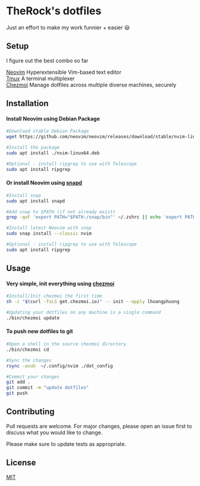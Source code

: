 # TheRock's dotfiles

Just an effort to make my work funnier + easier :smiley:

## Setup

I figure out the best combo so far  

[Neovim](https://neovim.io/) Hyperextensible Vim-based text editor  
[Tmux](https://github.com/tmux/tmux/wiki) A terminal multiplexer  
[Chezmoi](https://www.chezmoi.io/) Manage dotfiles across multiple diverse machines, securely

## Installation

#### Install Neovim using Debian Package
```bash
#Download stable Debian Package
wget https://github.com/neovim/neovim/releases/download/stable/nvim-linux64.deb

#Install the package
sudo apt install ./nvim-linux64.deb

#Optional - install ripgrep to use with Telescope
sudo apt install ripgrep
```
#### Or install Neovim using [snapd](https://snapcraft.io/nvim)
```bash
#Install snap
sudo apt install snapd

#Add snap to $PATH (if not already exist)
grep -qxF 'export PATH="$PATH:/snap/bin"' ~/.zshrc || echo 'export PATH="$PATH:/snap/bin"' >> ~/.zshrc

#Install latest Neovim with snap
sudo snap install --classic nvim

#Optional - install ripgrep to use with Telescope
sudo apt install ripgrep
```

## Usage
#### Very simple, init everything using [chezmoi](https://www.chezmoi.io/)
```bash
#Install/Init chezmoi the first time
sh -c "$(curl -fsLS get.chezmoi.io)" -- init --apply lhoangphuong

#Updating your dotfiles on any machine is a single command
./bin/chezmoi update
```

#### To push new dotfiles to git
```bash
#Open a shell in the source chezmoi directory
./bin/chezmoi cd

#Sync the changes
rsync -avuh  ~/.config/nvim ./dot_config

#Commit your changes
git add .
git commit -m "update dotfiles"
git push
```

## Contributing
Pull requests are welcome. For major changes, please open an issue first to discuss what you would like to change.

Please make sure to update tests as appropriate.

## License
[MIT](https://choosealicense.com/licenses/mit/)

